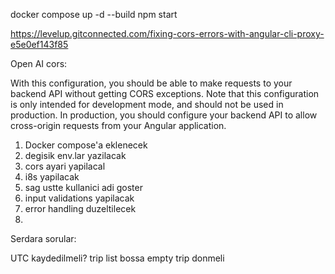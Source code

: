 docker compose up -d --build
npm start

https://levelup.gitconnected.com/fixing-cors-errors-with-angular-cli-proxy-e5e0ef143f85

Open AI cors: 

With this configuration, you should be able to make requests to your backend API without getting CORS exceptions.
Note that this configuration is only intended for development mode, and should not be used in production. 
In production, you should configure your backend API to allow cross-origin requests from your Angular application.


1. Docker compose'a eklenecek 
2. degisik env.lar yazilacak 
3. cors ayari yapilacal
4. i8s yapilacak
6. sag ustte kullanici adi goster
7. input validations yapilacak
8. error handling duzeltilecek
9. 

Serdara sorular:

UTC kaydedilmeli?
trip list bossa empty trip donmeli
